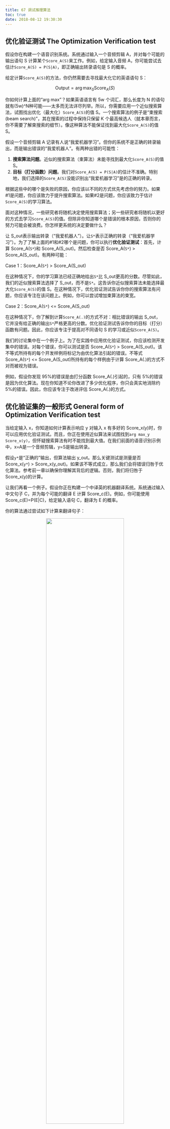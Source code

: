 ```yaml
---
title: 67 调试推理算法
toc: true
date: 2018-08-12 19:30:30
---
```

## 优化验证测试 The Optimization Verification test

假设你在构建一个语音识别系统。系统通过输入一个音频剪辑 A，并对每个可能的输出语句 S 计算某个`Score_A(S)`来工作。例如，给定输入音频 A，你可能尝试去估计`Score_A(S) = P(S|A)`，即正确输出转录语句是 S 的概率。

给定计算`Score_A(S)`的方法，你仍然需要去寻找最大化它的英语语句 S：


$$
\text{Output}=\arg \max _{S} \operatorname{Score}_{A}(S)
$$

你如何计算上面的“arg max”？如果英语语言有 5w 个词汇，那么长度为 N 的语句就有(5w)^N种可能——太多而无法详尽列举。所以，你需要应用一个近似搜索算法，试图找出优化（最大化）`Score_A(S)`的值 S。一个搜索算法的例子是“束搜索(beam search)”，其在搜索的过程中保持只保留 K 个最高候选人（就本章而言，你不需要了解束搜索的细节）。像这种算法不能保证找到最大化`Score_A(S)`的值 S。

假设一个音频剪辑 A 记录有人说“我爱机器学习”。但你的系统不是正确的转录输出，而是输出错误的“我爱机器人”。有两种出错的可能性：

1. **搜索算法问题**。近似的搜索算法（束算法）未能寻找到最大化`Score_A(S)`的值 S。
2. **目标（打分函数）问题**。我们对`Score_A(S) = P(S|A)`的估计不准确。特别地，我们选择的`Score_A(S)`没能识别出“我爱机器学习”是的正确的转录。

根据这些中的哪个是失败的原因，你应该以不同的方式优先考虑你的努力。如果#1是问题，你应该致力于提升搜索算法。如果#2是问题，你应该致力于估计`Score_A(S)`的学习算法。

面对这种情况，一些研究者将随机决定使用搜索算法；另一些研究者将随机以更好的方式去学习`Score_A(S)`的值。但除非你知道哪个是错误的根本原因，否则你的努力可能会被浪费。你怎样更系统的决定要做什么？

让 S_out表示输出转录（“我爱机器人”）。让`S*`表示正确的转录（“我爱机器学习”）。为了了解上面的#1和#2哪个是问题，你可以执行**优化验证测试**：首先，计算 Score_A(`S*`)和 Score_A(S_out)。然后检查是否 Score_A(`S*`) > Score_A(S_out)。有两种可能：

Case 1：Score_A(`S*`) > Score_A(S_out)

在这种情况下，你的学习算法已经正确地给出`S*`比 S_out更高的分数。尽管如此，我们的近似搜索算法选择了 S_out，而不是`S*`。这告诉你近似搜索算法未能选择最大化`Score_A(S)`的值 S。在这种情况下，优化验证测试告诉你你的搜索算法有问题，你应该专注在该问题上。例如，你可以尝试增加束算法的束宽。

Case 2：Score_A(`S*`) <= Score_A(S_out)

在这种情况下，你了解到计算`Score_A(.)`的方式不对：相比错误的输出 S_out，它并没有给正确的输出`S*`严格更高的分数。优化验证测试告诉你你的目标（打分）函数有问题。因此，你应该专注于提高对不同语句 S 的学习或近似`Score_A(S)`。

我们的讨论集中在一个例子上。为了在实践中应用优化验证测试，你应该检测开发集中的错误。对每个错误，你可以测试是否 Score_A(`S*`) > Score_A(S_out)。该不等式所持有的每个开发样例将标记为由优化算法引起的错误。不等式 Score_A(`S*`) <= Score_A(S_out)所持有的每个样例由于计算 Score_A(.)的方式不对而被视为错误。

例如，假设你发现 95%的错误是由打分函数 Score_A(.)引起的，只有 5%的错误是因为优化算法。现在你知道不论你改进了多少优化程序，你只会真实地消除约 5%的错误。因此，你应该专注于改进评估 Score_A(.)的方式。



## 优化验证集的一般形式 General form of Optimization Verification test

当给定输入 x，你知道如何计算表示响应 y 对输入 x 有多好的 Score_x(y)时，你可以应用优化验证测试。而且，你正在使用近似算法来试图找到`arg max_y Score_x(y)`，但怀疑搜索算法有时不能找到最大值。在我们前面的语音识别示例中，x=A是一个音频剪辑，y=S是输出转录。

假设`y*`是“正确的”输出，但算法输出 y_out。那么关键测试是测量是否 Score_x(`y*`) > Score_x(y_out)。如果该不等式成立，那么我们会将错误归咎于优化算法。参考前一章以确保你理解其背后的逻辑。否则，我们将归咎于 Score_x(y)的计算。

让我们再看一个例子。假设你正在构建一个中译英的机器翻译系统。系统通过输入中文句子 C，并为每个可能的翻译 E 计算 Score_c(E)。例如，你可能使用 Score_c(E)=P(E|C)，给定输入语句 C，翻译为 E 的概率。

你的算法通过尝试如下计算来翻译句子：

<p align="center">
    <img width="70%" height="70%" src="http://images.iterate.site/blog/image/180812/64E86eL966.png?imageslim">
</p>

然而，所有可能的英语语句 E 的集合太大了，所以你依靠启发式搜索算法。

假设你的算法输出错误的翻译 E_out，而不是正确的翻译`E*`。那么优化验证测试将要求你计算是否 Score_c(`E*`) > Score_c(E_out)。如果该不等式成立，那么 Score_c(.)正确地将`E*`识别为比 E_out更好的输出；因此，你会将此错误归咎于近似搜索算法。否则，你将此错误归咎于 Score_c(.)的计算。

这是 AI 中一个非常常见的“设计模式”，首先学习一个近似打分函数 Score_x(.)，然后使用一个近似最大化算法。如果你能够发现该模式，那么你将能够使用优化验证测试来了解您的错误来源。

## Chapter 46、Reinforcement learning example

**强化学习样本**

<p align="center">
    <img width="70%" height="70%" src="http://images.iterate.site/blog/image/180812/GJKaI7a0GD.png?imageslim">
</p>

假设你正在使用机器学习去教直升机复杂的演习。 这是计算机控制器直升机在发动机关闭时执行着陆时的延时照片。

这被称为“自动旋转”演习。即使发动机意外失效，它也允许直升机着陆。人类飞行员将该演习作为他们的训练的一部分。你的目标是使用学习算法通过以安全着陆为结尾的轨迹 T 飞行直升机。

为了应用增强学习，你必须开发一个“奖励函数”R(.)，它给一个分数来衡量每个可能的轨迹 T 有多好。例如，如果 T 导致直升机坠毁，那么可能奖励是 R(T)=-1000——大的负值奖励。导致安全着陆的轨迹 T 根据其着陆的平滑程度可能导致一个具体的正的 R(T)值。通常通过手动选择奖励函数 R(.)来量化不同轨迹 T 的理想程度。它必须权衡着陆时的颠簸程度，直升机是否准确着陆在期望地点，乘客下来的路有多崎岖，等等。设计一个好的奖励函数不简单。

给定一个奖励函数 R(T)，强化学习算法的工作是去控制直升机以便获取 `max_T R(T)`。然而，强化学习算法产生很多近似值，并且可能不会成功实现它的最大化。

假设你选择了某个奖励 R(.)并运行了你的学习算法。然而，它的表现比人类飞行员要差的远——比起人类飞行员，其着陆颠簸而且看起来不安全。你怎么知道该缺点与增强学习算法有关（算法试图执行一条达到`max_T R(T)`的轨迹），或者与奖励函数有关（其试图衡量及指定乘坐颠簸和着陆点准确性之间的理想权衡）？

为了应用优化验证测试，让 T_human作为人类飞行员实现的轨迹，T_out作为算法实现的轨迹。根据我们之前的描述，T_human是一条比 T_out更好的轨迹。因此，关键测试如下：

不等式`R(T_human) > R(T_out)` 是否成立？

Case 1：如果该不等式成立，那么奖励函数 R(.)正确地评估出 T_human优于 T_out。但我们的强化学习算法找到较差的 T_out。这表明致力于提升强化学习算法是值得的。

Case 2：该不等式不成立：`R(T_human) <= R(T_out)`。这意味着尽管 T_human是更优的轨迹，R(.)仍然为其分配了一个更糟的分数。你应该致力于提升 R(.)以更好捕获对应于良好着陆的折衷。

很多机器学习应用都有这种使用近似搜索算法来优化近似打分函数 Score_x(.)的“模式”。有时，没有指定的输入 x，所以这只会减少 Score(.)。在我们上面的例子中，打分函数就是奖励函数 Score(T)=R(T)，优化函数是试图执行良好轨迹 T 的强化学习算法。

在该例子和以前例子的一个区别是，与其和“最优”输出进行比较，不如和人类水平的表现 T_human进行比较。我们假设 T_human是非常好的，即使不是最优的。一般来说，只要你有某个`y*`（在该例子中是 T_human），它是比你当前学习算法表现更好的输出（即使它不是“最优”输出），那么优化验证测试可以指示它是否更有希望提升优化算法或打分函数。



# 相关

- [machine-learning-yearning](https://github.com/xiaqunfeng/machine-learning-yearning/)
- 《Machine Learning Yearning》 by Andrew NG
